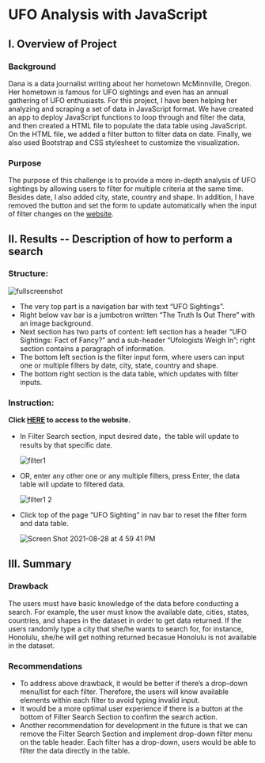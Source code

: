 # UFO Analysis with JavaScript

## I. Overview of Project

### Background

Dana is a data journalist writing about her hometown McMinnville, Oregon. Her hometown is famous for UFO sightings and even has an annual gathering of UFO enthusiasts. For this project, I have been helping her analyzing and scraping a set of data in JavaScript format. We have created an app to deploy JavaScript functions to loop through and filter the data, and then created a HTML file to populate the data table using JavaScript. On the HTML file, we added a filter button to filter data on date. Finally, we also used Bootstrap and CSS stylesheet to customize the visualization.


### Purpose

The purpose of this challenge is to provide a more in-depth analysis of UFO sightings by allowing users to filter for multiple criteria at the same time. Besides date, I also added city, state, country and shape. In addition, I have removed the button and set the form to update automatically when the input of filter changes on the [website](https://weihaolun.github.io/UFO-Analysis/). 

## II. Results -- Description of how to perform a search


### Structure:

![fullscreenshot](https://user-images.githubusercontent.com/84211948/131237166-d1447637-c5dd-4957-9df2-3202cd8b2f0b.png)

-	The very top part is a navigation bar with text “UFO Sightings”.
-	Right below vav bar is a jumbotron written “The Truth Is Out There” with an image background.
-	Next section has two parts of content: left section has a header “UFO Sightings: Fact of Fancy?” and a sub-header “Ufologists Weigh In”; right section contains a paragraph of information.
-	The bottom left section is the filter input form, where users can input one or multiple filters by date, city, state, country and shape.
-	The bottom right section is the data table, which updates with filter inputs.

### Instruction:

**Click [HERE](https://weihaolun.github.io/UFO-Analysis/) to access to the website.**

-	In Filter Search section, input desired date，the table will update to results by that specific date.
  
    ![filter1](https://user-images.githubusercontent.com/84211948/131237250-6408858b-79d5-4e4b-a6ed-2eab73f8cd81.png)

-	OR, enter any other one or any multiple filters, press Enter, the data table will update to filtered data.
  
    ![filter1 2](https://user-images.githubusercontent.com/84211948/131237256-bd1067c8-44db-4fd1-8948-4ef3b89b914f.png)

-	Click top of the page “UFO Sighting” in nav bar to reset the filter form and data table.
  
    ![Screen Shot 2021-08-28 at 4 59 41 PM](https://user-images.githubusercontent.com/84211948/131237263-12bef0b1-d976-43b2-94f4-388e2c73a24f.png)


## III. Summary

### Drawback

The users must have basic knowledge of the data before conducting a search. For example, the user must know the available date, cities, states, countries, and shapes in the dataset in order to get data returned. If the users randomly type a city that she/he wants to search for, for instance, Honolulu, she/he will get nothing returned becasue Honolulu is not available in the dataset. 

### Recommendations

-	To address above drawback, it would be better if there’s a drop-down menu/list for each filter. Therefore, the users will know available elements within each filter to avoid typing invalid input. 
-	It would be a more optimal user experience if there is a button at the bottom of Filter Search Section to confirm the search action.
-	Another recommendation for development in the future is that we can remove the Filter Search Section and implement drop-down filter menu on the table header. Each filter has a drop-down, users would be able to filter the data directly in the table.


